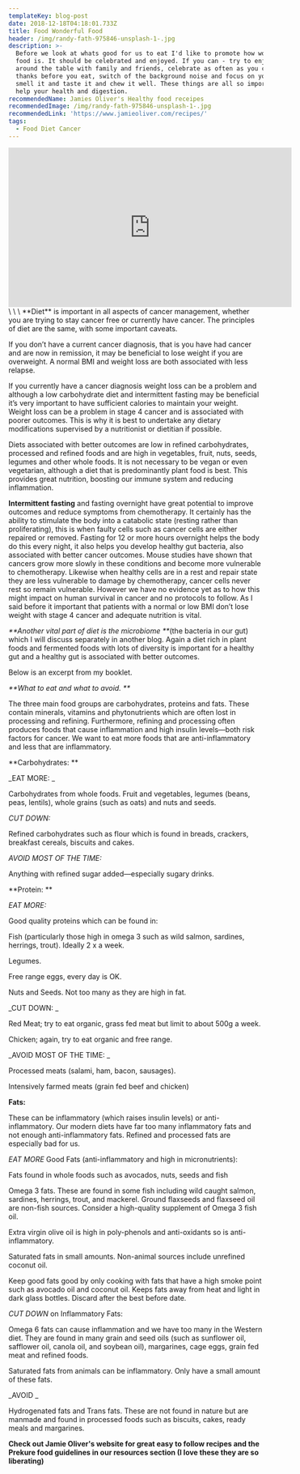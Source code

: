 ```yaml
---
templateKey: blog-post
date: 2018-12-18T04:18:01.733Z
title: Food Wonderful Food
header: /img/randy-fath-975846-unsplash-1-.jpg
description: >-
  Before we look at whats good for us to eat I'd like to promote how wonderful
  food is. It should be celebrated and enjoyed. If you can - try to enjoy food
  around the table with family and friends, celebrate as often as you can! Give
  thanks before you eat, switch of the background noise and focus on your food;
  smell it and taste it and chew it well. These things are all so important to
  help your health and digestion. 
recommendedName: Jamies Oliver's Healthy food receipes
recommendedImage: /img/randy-fath-975846-unsplash-1-.jpg
recommendedLink: 'https://www.jamieoliver.com/recipes/'
tags:
  - Food Diet Cancer
---
```

<iframe width="560" height="315" src="https://www.youtube.com/embed/hzoKFycwHYI" frameborder="0" allow="accelerometer; autoplay; encrypted-media; gyroscope; picture-in-picture" allowfullscreen></iframe>\
\
\
**Diet** is important in all aspects of cancer management, whether you are trying to stay cancer free or currently have cancer. The principles of diet are the same, with some important caveats.

If you don’t have a current cancer diagnosis, that is you have had cancer and are now in remission, it may be beneficial to lose weight if you are overweight. A normal BMI and weight loss are both associated with less relapse.

If you currently have a cancer diagnosis weight loss can be a problem and although a low carbohydrate diet and intermittent fasting may be beneficial it’s very important to have sufficient calories to maintain your weight. Weight loss can be a problem in stage 4 cancer and is associated with poorer outcomes. This is why it is best to undertake any dietary modifications supervised by a nutritionist or dietitian if possible.

Diets associated with better outcomes are low in refined carbohydrates, processed and refined foods and are high in vegetables, fruit, nuts, seeds, legumes and other whole foods. It is not necessary to be vegan or even vegetarian, although a diet that is predominantly plant food is best. This provides great nutrition, boosting our immune system and reducing inflammation. 

**Intermittent fasting** and fasting overnight have great potential to improve outcomes and reduce symptoms from chemotherapy. It certainly has the ability to stimulate the body into a catabolic state (resting rather than proliferating), this is when faulty cells such as cancer cells are either repaired or removed. Fasting for 12 or more hours overnight helps the body do this every night, it also helps you develop healthy gut bacteria, also associated with better cancer outcomes. Mouse studies have shown that cancers grow more slowly in these conditions and become more vulnerable to chemotherapy. Likewise when healthy cells are in a rest and repair state they are less vulnerable to damage by chemotherapy, cancer cells never rest so remain vulnerable. However we have no evidence yet  as to how this might impact on human survival in cancer and no protocols to follow. As I said before it important that patients with a normal or low BMI don’t lose weight with stage 4 cancer and adequate nutrition is vital.

_**Another vital part of diet is the microbiome **_(the bacteria in our gut) which I will discuss separately in another blog. Again a diet rich in plant foods and fermented foods with lots of diversity is important for a healthy gut and a healthy gut is associated with better outcomes.

Below is an excerpt from my booklet.

_**What to eat and what to avoid. 
**_

The three main food groups are carbohydrates, proteins and fats. These contain minerals, vitamins and phytonutrients which are often lost in processing and refining. Furthermore, refining and processing often produces foods that cause inflammation and high insulin levels—both risk factors for cancer. We want to eat more foods that are anti-inflammatory and less that are inflammatory.

**Carbohydrates:
**

_EAT MORE: _

Carbohydrates from whole foods. Fruit and vegetables, legumes (beans, peas, lentils), whole grains (such as oats) and nuts and seeds.

_CUT DOWN:_

Refined carbohydrates such as flour which is found in breads, crackers, breakfast cereals, biscuits and cakes.

_AVOID MOST OF THE TIME:_

Anything with refined sugar added—especially sugary drinks.

**Protein:
**

_EAT MORE:_

Good quality proteins which can be found in: 	

Fish (particularly those high in omega 3 such as wild salmon, sardines, herrings, trout). Ideally 2 x a week.

Legumes.

Free range eggs, every day is OK.

Nuts and Seeds. Not too many as they are high in fat.

_CUT DOWN: _

Red Meat; try to eat organic, grass fed meat but limit to about 500g a week.

Chicken; again, try to eat organic and free range.

_AVOID MOST OF THE TIME: _

Processed meats (salami, ham, bacon, sausages).

Intensively farmed meats (grain fed beef and chicken) 

**Fats:** 

These can be inflammatory (which raises insulin levels) or anti-inflammatory. Our modern diets have far too many inflammatory fats and not enough anti-inflammatory fats. Refined and processed fats are especially bad for us.

_EAT MORE_ Good Fats (anti-inflammatory and high in micronutrients):

Fats found in whole foods such as avocados, nuts, seeds and fish

Omega 3 fats. These are found in some fish including wild caught salmon, sardines, herrings, trout, and mackerel. Ground flaxseeds and flaxseed oil are non-fish sources. Consider a high-quality supplement of Omega 3 fish oil.

Extra virgin olive oil is high in poly-phenols and anti-oxidants so is anti-inflammatory.

Saturated fats in small amounts.  Non-animal sources include unrefined coconut oil.

Keep good fats good by only cooking with fats that have a high smoke point such as avocado oil and coconut oil. Keeps fats away from heat and light in dark glass bottles. Discard after the best before date.

_CUT DOWN_ on Inflammatory Fats: 

Omega 6 fats can cause inflammation and we have too many in the Western diet. They are found in many grain and seed oils (such as sunflower oil, safflower oil, canola oil, and soybean oil), margarines, cage eggs, grain fed meat and refined foods. 

Saturated fats from animals can be inflammatory. Only have a small amount of these fats.

_AVOID _

Hydrogenated fats and Trans fats. These are not found in nature but are manmade and found in processed foods such as biscuits, cakes, ready meals and margarines.

**Check out Jamie Oliver's website for great easy to follow recipes and the Prekure food guidelines in our resources section (I love these they are so liberating)**
